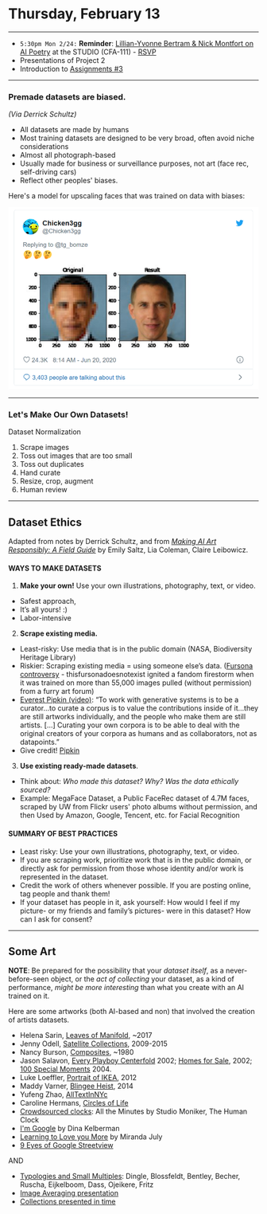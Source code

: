 # Thursday, February 13

---

* `5:30pm Mon 2/24:` **Reminder**: [Lillian-Yvonne Bertram & Nick Montfort on AI Poetry](https://studioforcreativeinquiry.org/events/output-an-anthology-of-computer-generated-text-1953-2023-book-launch-by-lillian-yvonne-bertram-and-nick-montfort) at the STUDIO (CFA-111) - [RSVP](https://docs.google.com/forms/d/e/1FAIpQLSf8sfPBGSwafZqoRf8Sci3Ai3JQG1g9QXRq5KCPKdc4khlakA/viewform)
* Presentations of Project 2 
* Introduction to [Assignments #3](../assignments/assignment_3.md)

---

### Premade datasets are biased. 

*(Via Derrick Schultz)*

* All datasets are made by humans
* Most training datasets are designed to be very broad, often avoid niche considerations
* Almost all photograph-based
* Usually made for business or surveillance purposes, not art (face rec, self-driving cars)
* Reflect other peoples' biases.

Here's a model for upscaling faces that was trained on data with biases:

![pulse-obama.png](img/pulse-obama.png)

---

### Let's Make Our Own Datasets!

Dataset Normalization

1. Scrape images
2. Toss out images that are too small
3. Toss out duplicates
4. Hand curate 
5. Resize, crop, augment
6. Human review

---

## Dataset Ethics

Adapted from notes by Derrick Schultz, and from [*Making AI Art Responsibly: A Field Guide*](https://partnershiponai.org/) by Emily Saltz, Lia Coleman, Claire Leibowicz.

#### WAYS TO MAKE DATASETS

1. **Make your own!** Use your own illustrations, photography, text, or video. 
  * Safest approach, 
  * It’s all yours! :)
  * Labor-intensive
2. **Scrape existing media.**
  * Least-risky: Use media that is in the public domain (NASA, Biodiversity Heritage Library)
  * Riskier: Scraping existing media = using someone else’s data. ([Fursona controversy](https://gizmodo.com/the-internet-furry-drama-raising-big-questions-about-ar-1843412922) -  thisfursonadoesnotexist ignited a fandom firestorm when it was trained on more than 55,000 images pulled (without permission) from a furry art forum)
  * [Everest Pipkin (video)](https://www.youtube.com/watch?v=IYNKs8vfocc): “To work with generative systems is to be a curator...to curate a corpus is to value the contributions inside of it...they are still artworks individually, and the people who make them are still artists. [...] Curating your own corpora is to be able to deal with the original creators of your corpora as humans and as collaborators, not as datapoints.”
  * Give credit! [Pipkin](https://github.com/NaNoGenMo/2018/issues/110)
3. **Use existing ready-made datasets**.
  * Think about: *Who made this dataset? Why? Was the data ethically sourced?*
  * Example: MegaFace Dataset, a Public FaceRec dataset of 4.7M faces, scraped by UW from Flickr users' photo albums without permission, and then Used by Amazon, Google, Tencent, etc. for Facial Recognition


#### SUMMARY OF BEST PRACTICES

* Least risky: Use your own illustrations, photography, text, or video.
* If you are scraping work, prioritize work that is in the public domain, or directly ask for permission from those whose identity and/or work is represented in the dataset. 
* Credit the work of others whenever possible. If you are posting online, tag people and thank them!
* If your dataset has people in it, ask yourself: How would I feel if my picture- or my friends and family’s pictures- were in this dataset? How can I ask for consent?

---

## Some Art 

**NOTE**: Be prepared for the possibility that your *dataset itself*, as a never-before-seen object, or the *act of collecting* your dataset, as a kind of performance, *might be more interesting* than what you create with an AI trained on it.

Here are some artworks (both AI-based and non) that involved the creation of artists datasets. 

* Helena Sarin, [Leaves of Manifold](https://opensea.io/assets/ethereum/0x29c9e04e05c5d261836e458bc5b779a7de3c58d6/44454718090882994093426117371750302173177614072300164086807993220170969920467), ~2017
* Jenny Odell, [Satellite Collections](https://www.jennyodell.com/satellite.html), 2009-2015
* Nancy Burson, [Composites](https://clampart.com/2012/06/first-and-second-beauty-composites-left-bette-davis-audrey-hepburn-grace-kelly-sophia-loren-marilyn-monroe-right-jane-fonda-jacqueline-bisset-diane-keaton-brooke-shields-meryl-streep/burson_beauty-composite-12/), ~1980
* Jason Salavon, [Every Playboy Centerfold](http://salavon.com/work/EveryPlayboyCenterfoldDecades/) 2002; [Homes for Sale](http://salavon.com/work/Homes/), 2002; [100 Special Moments](http://salavon.com/work/SpecialMoments/) 2004.
* Luke Loeffler, [Portrait of IKEA](https://golancourses.net/2012spring/02/07/luke-loeffler-data-visualization-portrait-of-ikea/), 2012
* Maddy Varner, [Blingee Heist](https://cargocollective.com/maddyv/BLINGEE-HEIST), 2014
* Yufeng Zhao, [AllTextInNYc](https://alltext.nyc/search?q=itch)
* Caroline Hermans, [Circles of Life](https://ems.andrew.cmu.edu/excap17/caro/05/07/caro-final/index.html)
* [Crowdsourced clocks](https://github.com/golanlevin/lectures/tree/master/lecture_clock): All the Minutes by Studio Moniker, The Human Clock
* [I'm Google](https://imgoogle.dinakelberman.com/) by Dina Kelberman
* [Learning to Love you More](http://www.learningtoloveyoumore.com/reports/23/23.php) by Miranda July
* [9 Eyes of Google Streetview](https://9-eyes.com/)

AND

* [Typologies and Small Multiples](https://github.com/golanlevin/ExperimentalCapture/blob/master/docs/typologies.md): Dingle, Blossfeldt, Bentley, Becher, Ruscha, Eijkelboom, Dass, Ojeikere, Fritz
* [Image Averaging presentation](https://github.com/golanlevin/ExperimentalCapture/blob/master/docs/typologies.md#typologies-depicted-through-averaging)
* [Collections presented in time](https://github.com/golanlevin/ExperimentalCapture/blob/master/docs/typologies.md#collections-presented-in-time)



